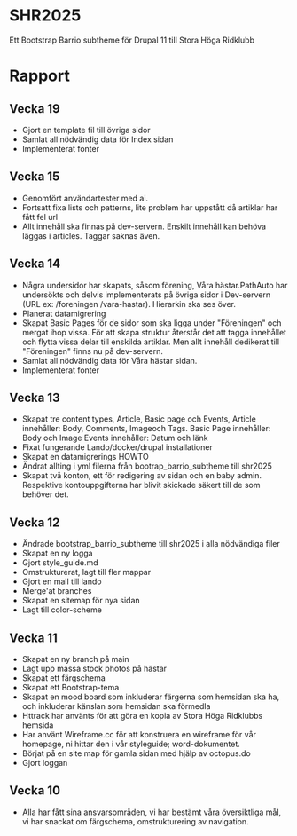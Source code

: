# SHR2025
Ett Bootstrap Barrio subtheme för Drupal 11 till Stora Höga Ridklubb

# Rapport








## Vecka 19
- Gjort en template fil till övriga sidor
- Samlat all nödvändig data för Index sidan
- Implementerat fonter



## Vecka 15
- Genomfört användartester med ai.
- Fortsatt fixa lists och patterns, lite problem har uppstått då artiklar har fått fel url
- Allt innehåll ska finnas på dev-servern. Enskilt innehåll kan behöva läggas i articles. Taggar saknas även.

## Vecka 14
- Några undersidor har skapats, såsom förening, Våra hästar.PathAuto har undersökts och delvis implementerats på övriga sidor i Dev-servern (URL ex: /foreningen  /vara-hastar). Hierarkin ska ses över.
- Planerat datamigrering
- Skapat Basic Pages för de sidor som ska ligga under "Föreningen" och mergat ihop vissa. För att skapa struktur återstår det att tagga innehållet och flytta vissa delar till enskilda artiklar. Men allt innehåll dedikerat till "Föreningen" finns nu på dev-servern.
- Samlat all nödvändig data för Våra hästar sidan.
- Implementerat fonter





## Vecka 13
- Skapat tre content types, Article, Basic page och Events, Article innehåller: Body, Comments, Imageoch Tags. Basic Page innehåller: Body och Image Events innehåller: Datum och länk
- Fixat fungerande Lando/docker/drupal installationer
- Skapat en datamigrerings HOWTO
- Ändrat allting i yml filerna från bootrap_barrio_subtheme till shr2025
- Skapat två konton, ett för redigering av sidan och en baby admin. Respektive kontouppgifterna har blivit skickade säkert till de som behöver det.





## Vecka 12
- Ändrade bootstrap_barrio_subtheme till shr2025 i alla nödvändiga filer
- Skapat en ny logga
- Gjort style_guide.md
- Omstrukturerat, lagt till fler mappar
- Gjort en mall till lando
- Merge'at branches
- Skapat en sitemap för nya sidan
- Lagt till color-scheme


## Vecka 11
- Skapat en ny branch på main
- Lagt upp massa stock photos på hästar
- Skapat ett färgschema
- Skapat ett Bootstrap-tema
- Skapat en mood board som inkluderar färgerna som hemsidan ska ha, och inkluderar känslan som hemsidan ska förmedla
- Httrack har använts för att göra en kopia av Stora Höga Ridklubbs hemsida
- Har använt Wireframe.cc för att konstruera en wireframe för vår homepage, ni hittar den i vår styleguide; word-dokumentet.
- Börjat på en site map för gamla sidan med hjälp av octopus.do
- Gjort loggan



## Vecka 10
- Alla har fått sina ansvarsområden, vi har bestämt våra översiktliga mål, vi har snackat om färgschema, omstrukturering av navigation.
